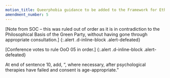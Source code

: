 ```yaml
---
motion_title: Queerphobia guidance to be added to the Framework for Ethics and Conduct
amendment_number: 5
---
```

[Note from SOC – this was ruled out of order as it is in contradiction to the Philosophical Basis of the Green Party, without having
gone through appropriate consultation.]
{:.alert .d-inline-block .alert-defeated}

[Conference votes to rule OoO 05 in order.]
{:.alert .d-inline-block .alert-defeated}


At end of sentence 10, add, “, where necessary, after psychological therapies have failed and consent is age-appropriate.”
